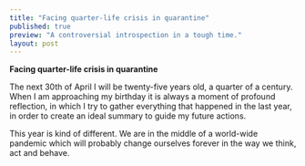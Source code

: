 ```yaml
---
title: "Facing quarter-life crisis in quarantine"
published: true
preview: "A controversial introspection in a tough time."
layout: post
---
```


**Facing quarter-life crisis in quarantine**

<p>
The next 30th of April I will be twenty-five years old, a quarter of a century.<br>
When I am approaching my birthday it is always a moment of profound reflection, in which I try to gather everything that happened in the last year, in order to create an ideal summary to guide my future actions.
</p>

<p>
This year is kind of different. We are in the middle of a world-wide pandemic which will probably change ourselves forever in the way we think, act and behave.
</p>